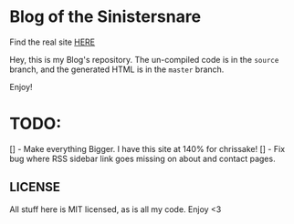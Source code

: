 # Blog of the Sinistersnare #

Find the real site [HERE](https://drs.is)

Hey, this is my Blog's repository.
The un-compiled code is in the `source` branch,
and the generated HTML is in the `master` branch.

Enjoy!

# TODO:

[] - Make everything Bigger. I have this site at 140% for chrissake!
[] - Fix bug where RSS sidebar link goes missing on about and contact pages.


## LICENSE ##

All stuff here is MIT licensed, as is all my code. Enjoy <3
